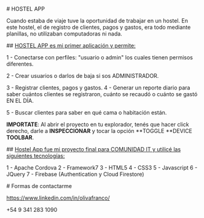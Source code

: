 # HOSTEL APP

Cuando estaba de viaje tuve la oportunidad de trabajar en un hostel. En este hostel, el de registro de clientes, pagos y gastos, era todo mediante planillas, no utilizaban computadoras ni nada.

## <u>HOSTEL APP es mi primer aplicación y permite:</u>

1 - Conectarse con perfiles: "usuario o admin" los cuales tienen permisos diferentes.

2 - Crear usuarios o darlos de baja si sos ADMINISTRADOR.

3 - Registrar clientes, pagos y gastos.
4 - Generar un reporte diario para saber cuántos clientes se registraron, cuánto se recaudó o cuánto se gastó EN EL DÍA.

5 - Buscar clientes para saber en qué cama o habitación están.

**IMPORTATE**: Al abrir el proyecto en tu explorador, tenés que hacer click derecho, darle a **INSPECCIONAR** y tocar la opción **TOGGLE **DEVICE **TOOLBAR**.

## <u>Hostel App fue mi proyecto final para COMUNIDAD IT y utilicé las siguientes tecnologías:</u>

1 - Apache Cordova
2 - Framework7
3 - HTML5
4 - CSS3
5 - Javascript
6 - JQuery
7 - Firebase (Authentication y Cloud Firestore)

# Formas de contactarme

https://www.linkedin.com/in/olivafranco/

+54 9 341 283 1090


